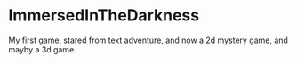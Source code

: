 # ImmersedInTheDarkness
My first game, stared from text adventure, and now a 2d mystery game, and mayby a 3d game.
